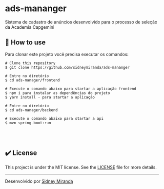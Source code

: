 # ads-mananger
Sistema de cadastro de anúncios desenvolvido para o processo de seleção da Academia Capgemini

## :pencil: How to use
Para clonar este projeto você precisa executar os comandos:

```
# Clone this repository
$ git clone https://github.com/sidneymiranda/ads-mananger

# Entre no diretório
$ cd ads-manager/frontend

# Execute o comando abaixo para startar a aplicação frontend
$ npm i para instalar as dependências do projeto
$ yarn install - para startar a aplicação

# Entre no diretório
$ cd ads-manager/backend

# Execute o comando abaixo para startar a api
$ mvn spring-boot:run

```

<br />

<br />

## :heavy_check_mark: License 

This project is under the MIT license. See the [LICENSE](https://github.com/sidneymiranda/ads-mananger/blob/main/LICENSE) file for more details.

---
Desenvolvido por [Sidney Miranda](https://www.linkedin.com/in/sidney-miranda/)
